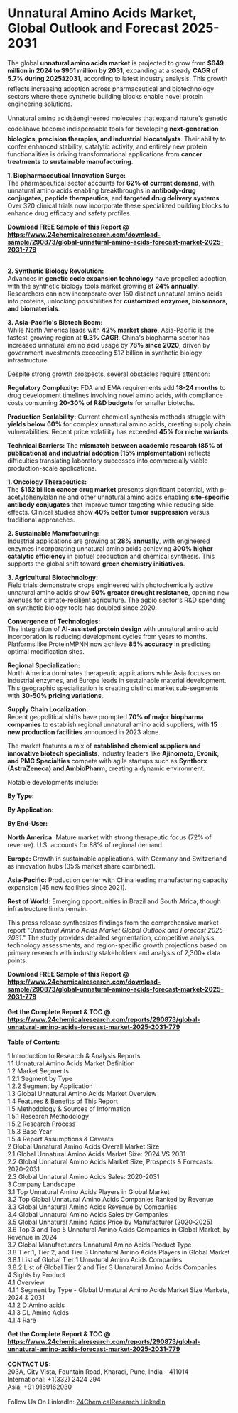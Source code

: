 <h1>Unnatural Amino Acids Market, Global Outlook and Forecast 2025-2031</h1><p>The global <strong>unnatural amino acids market</strong> is projected to grow from <strong>$649 million in 2024 to $951 million by 2031</strong>, expanding at a steady <strong>CAGR of 5.7% during 2025â2031</strong>, according to latest industry analysis. This growth reflects increasing adoption across pharmaceutical and biotechnology sectors where these synthetic building blocks enable novel protein engineering solutions.</p><p>Unnatural amino acidsâengineered molecules that expand nature's genetic codeâhave become indispensable tools for developing <strong>next-generation biologics, precision therapies, and industrial biocatalysts</strong>. Their ability to confer enhanced stability, catalytic activity, and entirely new protein functionalities is driving transformational applications from <strong>cancer treatments to sustainable manufacturing</strong>.</p><p><strong>1. Biopharmaceutical Innovation Surge:</strong><br>
The pharmaceutical sector accounts for <strong>62% of current demand</strong>, with unnatural amino acids enabling breakthroughs in <strong>antibody-drug conjugates</strong>, <strong>peptide therapeutics</strong>, and <strong>targeted drug delivery systems</strong>. Over 320 clinical trials now incorporate these specialized building blocks to enhance drug efficacy and safety profiles.</p><div><b>Download FREE Sample of this Report @ 
            <a href="https://www.24chemicalresearch.com/download-sample/290873/global-unnatural-amino-acids-forecast-market-2025-2031-779">
            https://www.24chemicalresearch.com/download-sample/290873/global-unnatural-amino-acids-forecast-market-2025-2031-779</a></b></div><br><p><strong>2. Synthetic Biology Revolution:</strong><br>
Advances in <strong>genetic code expansion technology</strong> have propelled adoption, with the synthetic biology tools market growing at <strong>24% annually</strong>. Researchers can now incorporate over 150 distinct unnatural amino acids into proteins, unlocking possibilities for <strong>customized enzymes, biosensors, and biomaterials</strong>.</p><p><strong>3. Asia-Pacific's Biotech Boom:</strong><br>
While North America leads with <strong>42% market share</strong>, Asia-Pacific is the fastest-growing region at <strong>9.3% CAGR</strong>. China's biopharma sector has increased unnatural amino acid usage by <strong>78% since 2020</strong>, driven by government investments exceeding $12 billion in synthetic biology infrastructure.</p><p>Despite strong growth prospects, several obstacles require attention:</p><p><strong>Regulatory Complexity:</strong> FDA and EMA requirements add <strong>18-24 months</strong> to drug development timelines involving novel amino acids, with compliance costs consuming <strong>20-30% of R&amp;D budgets</strong> for smaller biotechs.</p><p><strong>Production Scalability:</strong> Current chemical synthesis methods struggle with <strong>yields below 60%</strong> for complex unnatural amino acids, creating supply chain vulnerabilities. Recent price volatility has exceeded <strong>45% for niche variants</strong>.</p><p><strong>Technical Barriers:</strong> The <strong>mismatch between academic research (85% of publications) and industrial adoption (15% implementation)</strong> reflects difficulties translating laboratory successes into commercially viable production-scale applications.</p><p><strong>1. Oncology Therapeutics:</strong><br>
The <strong>$152 billion cancer drug market</strong> presents significant potential, with p-acetylphenylalanine and other unnatural amino acids enabling <strong>site-specific antibody conjugates</strong> that improve tumor targeting while reducing side effects. Clinical studies show <strong>40% better tumor suppression</strong> versus traditional approaches.</p><p><strong>2. Sustainable Manufacturing:</strong><br>
Industrial applications are growing at <strong>28% annually</strong>, with engineered enzymes incorporating unnatural amino acids achieving <strong>300% higher catalytic efficiency</strong> in biofuel production and chemical synthesis. This supports the global shift toward <strong>green chemistry initiatives</strong>.</p><p><strong>3. Agricultural Biotechnology:</strong><br>
Field trials demonstrate crops engineered with photochemically active unnatural amino acids show <strong>60% greater drought resistance</strong>, opening new avenues for climate-resilient agriculture. The agbio sector's R&amp;D spending on synthetic biology tools has doubled since 2020.</p><p><strong>Convergence of Technologies:</strong><br>
The integration of <strong>AI-assisted protein design</strong> with unnatural amino acid incorporation is reducing development cycles from years to months. Platforms like ProteinMPNN now achieve <strong>85% accuracy</strong> in predicting optimal modification sites.</p><p><strong>Regional Specialization:</strong><br>
North America dominates therapeutic applications while Asia focuses on industrial enzymes, and Europe leads in sustainable material development. This geographic specialization is creating distinct market sub-segments with <strong>30-50% pricing variations</strong>.</p><p><strong>Supply Chain Localization:</strong><br>
Recent geopolitical shifts have prompted <strong>70% of major biopharma companies</strong> to establish regional unnatural amino acid suppliers, with <strong>15 new production facilities</strong> announced in 2023 alone.</p><p>The market features a mix of <strong>established chemical suppliers and innovative biotech specialists</strong>. Industry leaders like <strong>Ajinomoto, Evonik, and PMC Specialties</strong> compete with agile startups such as <strong>Synthorx (AstraZeneca) and AmbioPharm</strong>, creating a dynamic environment.</p><p>Notable developments include:</p><p><strong>By Type:</strong></p><p><strong>By Application:</strong></p><p><strong>By End-User:</strong></p><p><strong>North America:</strong> Mature market with strong therapeutic focus (72% of revenue). U.S. accounts for 88% of regional demand.</p><p><strong>Europe:</strong> Growth in sustainable applications, with Germany and Switzerland as innovation hubs (35% market share combined).</p><p><strong>Asia-Pacific:</strong> Production center with China leading manufacturing capacity expansion (45 new facilities since 2021).</p><p><strong>Rest of World:</strong> Emerging opportunities in Brazil and South Africa, though infrastructure limits remain.</p><p>This press release synthesizes findings from the comprehensive market report "<em>Unnatural Amino Acids Market Global Outlook and Forecast 2025-2031</em>." The study provides detailed segmentation, competitive analysis, technology assessments, and region-specific growth projections based on primary research with industry stakeholders and analysis of 2,300+ data points.</p><div><b>Download FREE Sample of this Report @ 
            <a href="https://www.24chemicalresearch.com/download-sample/290873/global-unnatural-amino-acids-forecast-market-2025-2031-779">
            https://www.24chemicalresearch.com/download-sample/290873/global-unnatural-amino-acids-forecast-market-2025-2031-779</a></b></div><br><div><b>Get the Complete Report & TOC @ 
            <a href="https://www.24chemicalresearch.com/reports/290873/global-unnatural-amino-acids-forecast-market-2025-2031-779">
            https://www.24chemicalresearch.com/reports/290873/global-unnatural-amino-acids-forecast-market-2025-2031-779</a></b></div><br>
            <b>Table of Content:</b><p>1 Introduction to Research & Analysis Reports<br />
 1.1 Unnatural Amino Acids Market Definition<br />
 1.2 Market Segments<br />
 1.2.1 Segment by Type<br />
 1.2.2 Segment by Application<br />
 1.3 Global Unnatural Amino Acids Market Overview<br />
 1.4 Features & Benefits of This Report<br />
 1.5 Methodology & Sources of Information<br />
 1.5.1 Research Methodology<br />
 1.5.2 Research Process<br />
 1.5.3 Base Year<br />
 1.5.4 Report Assumptions & Caveats<br />
2 Global Unnatural Amino Acids Overall Market Size<br />
 2.1 Global Unnatural Amino Acids Market Size: 2024 VS 2031<br />
 2.2 Global Unnatural Amino Acids Market Size, Prospects & Forecasts: 2020-2031<br />
 2.3 Global Unnatural Amino Acids Sales: 2020-2031<br />
3 Company Landscape<br />
 3.1 Top Unnatural Amino Acids Players in Global Market<br />
 3.2 Top Global Unnatural Amino Acids Companies Ranked by Revenue<br />
 3.3 Global Unnatural Amino Acids Revenue by Companies<br />
 3.4 Global Unnatural Amino Acids Sales by Companies<br />
 3.5 Global Unnatural Amino Acids Price by Manufacturer (2020-2025)<br />
 3.6 Top 3 and Top 5 Unnatural Amino Acids Companies in Global Market, by Revenue in 2024<br />
 3.7 Global Manufacturers Unnatural Amino Acids Product Type<br />
 3.8 Tier 1, Tier 2, and Tier 3 Unnatural Amino Acids Players in Global Market<br />
 3.8.1 List of Global Tier 1 Unnatural Amino Acids Companies<br />
 3.8.2 List of Global Tier 2 and Tier 3 Unnatural Amino Acids Companies<br />
4 Sights by Product<br />
 4.1 Overview<br />
 4.1.1 Segment by Type - Global Unnatural Amino Acids Market Size Markets, 2024 & 2031<br />
 4.1.2 D Amino acids<br />
 4.1.3 DL Amino Acids<br />
 4.1.4 Rare</p><div><b>Get the Complete Report & TOC @ 
            <a href="https://www.24chemicalresearch.com/reports/290873/global-unnatural-amino-acids-forecast-market-2025-2031-779">
            https://www.24chemicalresearch.com/reports/290873/global-unnatural-amino-acids-forecast-market-2025-2031-779</a></b></div><br><b>CONTACT US:</b><br>
            203A, City Vista, Fountain Road, Kharadi, Pune, India - 411014<br>
            International: +1(332) 2424 294<br>
            Asia: +91 9169162030 <br><br>
            Follow Us On LinkedIn: <a href="https://www.linkedin.com/company/24chemicalresearch/">24ChemicalResearch LinkedIn</a>